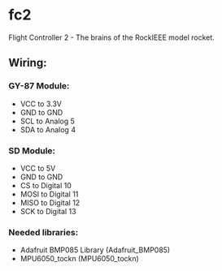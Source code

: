 # fc2
Flight Controller 2 - The brains of the RockIEEE model rocket.

## Wiring:

### GY-87 Module:
- VCC to 3.3V
- GND to GND
- SCL to Analog 5
- SDA to Analog 4

### SD Module:
- VCC to 5V
- GND to GND
- CS to Digital 10
- MOSI to Digital 11
- MISO to Digital 12
- SCK to Digital 13

### Needed libraries:
- Adafruit BMP085 Library (Adafruit_BMP085)
- MPU6050_tockn (MPU6050_tockn)
